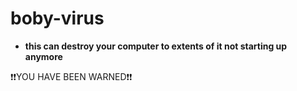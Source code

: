 # boby-virus
* **this can destroy your computer to extents of it not starting up anymore**

❗❗YOU HAVE BEEN WARNED❗❗
